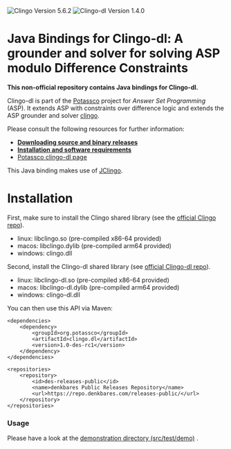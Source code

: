 ![Clingo Version 5.6.2](https://img.shields.io/badge/clingo-5.6.2-informational)
![Clingo-dl Version 1.4.0](https://img.shields.io/badge/clingo--dl-1.4.0-informational)

# Java Bindings for Clingo-dl: A grounder and solver for solving ASP modulo Difference Constraints

**This non-official repository contains Java bindings for Clingo-dl.**

Clingo-dl is part of the [Potassco] project for *Answer Set Programming* (ASP).
It extends ASP with constraints over difference logic and extends the ASP grounder and solver [clingo].

Please consult the following resources for further information:

- [**Downloading source and binary releases**][download]
- [**Installation and software requirements**][install]
- [Potassco clingo-dl page][home]

This Java binding makes use of [JClingo](https://github.com/kherud/jclingo).

# Installation

First, make sure to install the Clingo shared library (see the [official Clingo repo](https://github.com/potassco/clingo/blob/master/INSTALL.md)).
- linux: libclingo.so (pre-compiled x86-64 provided)
- macos: libclingo.dylib (pre-compiled arm64 provided)
- windows: clingo.dll

Second, install the Clingo-dl shared library (see [official Clingo-dl repo](https://github.com/potassco/clingo-dl/blob/master/INSTALL.md)).
- linux: libclingo-dl.so (pre-compiled x86-64 provided)
- macos: libclingo-dl.dylib (pre-compiled arm64 provided)
- windows: clingo-dl.dll

You can then use this API via Maven:

```
<dependencies>
    <dependency>
        <groupId>org.potassco</groupId>
        <artifactId>clingo.dl</artifactId>
        <version>1.0-des-rc1</version>
    </dependency>
</dependencies>

<repositories>
    <repository>
        <id>des-releases-public</id>
        <name>denkbares Public Releases Repository</name>
        <url>https://repo.denkbares.com/releases-public/</url>
    </repository>
</repositories>
```

### Usage
Please have a look at the [demonstration directory (src/test/demo)](src/test/java/org/potassco/clingodl/demo) .

[clingo]: https://potassco.org/clingo/
[Potassco]: https://potassco.org/
[home]: https://potassco.org/labs/clingodl/
[download]: https://github.com/potassco/clingoDL/releases/
[install]: https://github.com/potassco/clingo-dl/blob/master/INSTALL.md
